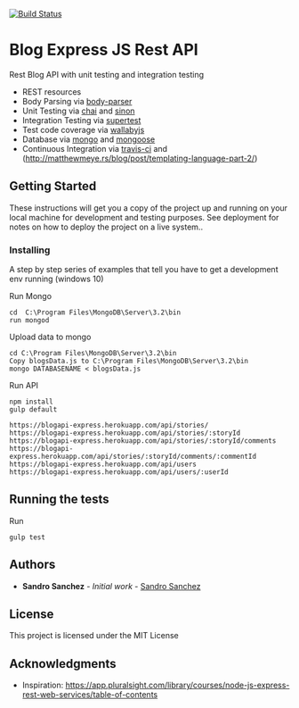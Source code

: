 [![Build Status](https://travis-ci.org/sandropucp/blogapi.svg?branch=master)](https://travis-ci.org/sandropucp/blogapi)

# Blog Express JS Rest API

Rest Blog API with  unit testing and integration testing

- REST resources
- Body Parsing via [body-parser](https://github.com/expressjs/body-parser)
- Unit Testing via [chai](http://chaijs.com/) and [sinon](http://sinonjs.org/)
- Integration Testing via [supertest](https://github.com/visionmedia/supertest)
- Test code coverage via [wallabyjs](https://wallabyjs.com/)
- Database via [mongo](https://www.mongodb.com/) and [mongoose](http://mongoosejs.com/)
- Continuous Integration via [travis-ci](https://travis-ci.org/) and (http://matthewmeye.rs/blog/post/templating-language-part-2/)


## Getting Started

These instructions will get you a copy of the project up and running on your local machine for development and testing purposes. 
See deployment for notes on how to deploy the project on a live system..


### Installing

A step by step series of examples that tell you have to get a development env running (windows 10)

Run Mongo

```
cd  C:\Program Files\MongoDB\Server\3.2\bin
run mongod 
```

Upload data to mongo

```
cd C:\Program Files\MongoDB\Server\3.2\bin
Copy blogsData.js to C:\Program Files\MongoDB\Server\3.2\bin 
mongo DATABASENAME < blogsData.js
```

Run API

```
npm install
gulp default

https://blogapi-express.herokuapp.com/api/stories/
https://blogapi-express.herokuapp.com/api/stories/:storyId
https://blogapi-express.herokuapp.com/api/stories/:storyId/comments
https://blogapi-express.herokuapp.com/api/stories/:storyId/comments/:commentId
https://blogapi-express.herokuapp.com/api/users
https://blogapi-express.herokuapp.com/api/users/:userId

```



## Running the tests

Run

```
gulp test
```

## Authors

* **Sandro Sanchez** - *Initial work* - [Sandro Sanchez](https://github.com/sandropucp)

## License

This project is licensed under the MIT License

## Acknowledgments

* Inspiration: https://app.pluralsight.com/library/courses/node-js-express-rest-web-services/table-of-contents